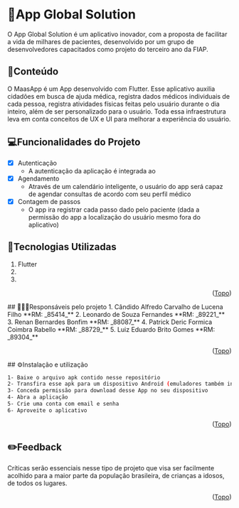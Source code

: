 <a name="readme-top"></a>
# 📱App Global Solution


O App Global Solution é um aplicativo inovador, com a proposta de facilitar a vida de milhares de pacientes, desenvolvido por um grupo de desenvolvedores capacitados como projeto do terceiro ano da FIAP.

## 📲Conteúdo

O MaasApp é um App desenvolvido com Flutter. Esse aplicativo auxilia cidadões em busca de ajuda médica, registra dados médicos individuais de cada pessoa, registra atividades físicas feitas pelo usuário durante o dia inteiro, além de ser personalizado para o usuário. Toda essa infraestrutura leva em conta conceitos de UX e UI para melhorar a experiência do usuário.

## 💻Funcionalidades do Projeto

- [x] Autenticação 
   - A autenticação da aplicação é integrada ao
- [x] Agendamento  
   - Através de um calendário inteligente, o usuário do app será capaz de agendar consultas de acordo com seu perfil médico
- [x] Contagem de passos 
  - O app ira registrar cada passo dado pelo paciente (dada a permissão do app a localização do usuário mesmo fora do aplicativo)

## 🚀Tecnologias Utilizadas
1. Flutter
2. 
3. 
<p align="right">(<a href="#readme-top">Topo</a>)</p>
## 👨🏼‍💻Responsáveis pelo projeto
1. Cândido Alfredo Carvalho de Lucena Filho **RM: _85414_**
2. Leonardo de Souza Fernandes **RM: _89221_**
3. Renan Bernardes Bonfim **RM: _88087_**
4. Patrick Deric Formica Coimbra Rabello **RM: _88729_**
5. Luiz Eduardo Brito Gomes **RM: _89304_**
<p align="right">(<a href="#readme-top">Topo</a>)</p>
## ⚙️Instalação e utilização

```sh
1- Baixe o arquivo apk contido nesse repositório
2- Transfira esse apk para um dispositivo Android (emuladores também inclusos)
3- Conceda permissão para download desse App no seu dispositivo
4- Abra a aplicação
5- Crie uma conta com email e senha
6- Aproveite o aplicativo
```
<p align="right">(<a href="#readme-top">Topo</a>)</p>

## ✏️Feedback
Críticas serão essenciais nesse tipo de projeto que visa ser facilmente acolhido para a maior parte da população brasileira, de crianças a idosos, de todos os lugares.
<p align="right">(<a href="#readme-top">Topo</a>)</p>
